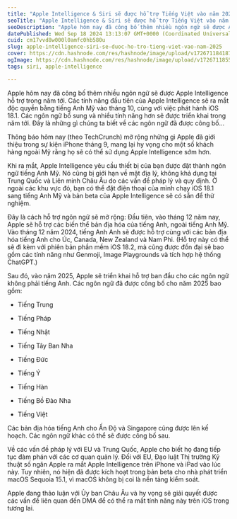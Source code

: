 ```yaml
---
title: "Apple Intelligence & Siri sẽ được hỗ trợ Tiếng Việt vào năm 2025"
seoTitle: "Apple Intelligence & Siri sẽ được hỗ trợ Tiếng Việt vào năm 2025"
seoDescription: "Apple hôm nay đã công bố thêm nhiều ngôn ngữ sẽ được Apple Intelligence hỗ trợ trong năm tới. Các tính năng đầu tiên của Apple Intelligence sẽ ra mắt độc qu"
datePublished: Wed Sep 18 2024 13:13:07 GMT+0000 (Coordinated Universal Time)
cuid: cm17vvd8w000l0amfc0hb580u
slug: apple-intelligence-siri-se-duoc-ho-tro-tieng-viet-vao-nam-2025
cover: https://cdn.hashnode.com/res/hashnode/image/upload/v1726711841874/72cfb6b0-9959-4c64-99a5-6dd63775fac6.png
ogImage: https://cdn.hashnode.com/res/hashnode/image/upload/v1726711855282/5ed652bb-363e-4832-b9c9-3412d98d0c1e.png
tags: siri, apple-intelligence

---
```


Apple hôm nay đã công bố thêm nhiều ngôn ngữ sẽ được Apple Intelligence hỗ trợ trong năm tới. Các tính năng đầu tiên của Apple Intelligence sẽ ra mắt độc quyền bằng tiếng Anh Mỹ vào tháng 10, cùng với việc phát hành iOS 18.1. Các ngôn ngữ bổ sung và nhiều tính năng hơn sẽ được triển khai trong năm tới. Đây là những gì chúng ta biết về các ngôn ngữ đã được công bố…

Thông báo hôm nay (theo TechCrunch) mở rộng những gì Apple đã giới thiệu trong sự kiện iPhone tháng 9, mang lại hy vọng cho một số khách hàng ngoài Mỹ rằng họ sẽ có thể sử dụng Apple Intelligence sớm hơn.

Khi ra mắt, Apple Intelligence yêu cầu thiết bị của bạn được đặt thành ngôn ngữ tiếng Anh Mỹ. Nó cũng bị giới hạn về mặt địa lý, không khả dụng tại Trung Quốc và Liên minh Châu Âu do các vấn đề pháp lý và quy định. Ở ngoài các khu vực đó, bạn có thể đặt điện thoại của mình chạy iOS 18.1 sang tiếng Anh Mỹ và bản beta của Apple Intelligence sẽ có sẵn để thử nghiệm.

Đây là cách hỗ trợ ngôn ngữ sẽ mở rộng: Đầu tiên, vào tháng 12 năm nay, Apple sẽ hỗ trợ các biến thể bản địa hóa của tiếng Anh, ngoài tiếng Anh Mỹ. Vào tháng 12 năm 2024, tiếng Anh Anh sẽ được hỗ trợ cùng với các bản địa hóa tiếng Anh cho Úc, Canada, New Zealand và Nam Phi. (Hỗ trợ này có thể sẽ đi kèm với phiên bản phần mềm iOS 18.2, mà cũng được đồn đại sẽ bao gồm các tính năng như Genmoji, Image Playgrounds và tích hợp hệ thống ChatGPT.)

Sau đó, vào năm 2025, Apple sẽ triển khai hỗ trợ ban đầu cho các ngôn ngữ không phải tiếng Anh. Các ngôn ngữ đã được công bố cho năm 2025 bao gồm:

* Tiếng Trung
    
* Tiếng Pháp
    
* Tiếng Nhật
    
* Tiếng Tây Ban Nha
    
* Tiếng Đức
    
* Tiếng Ý
    
* Tiếng Hàn
    
* Tiếng Bồ Đào Nha
    
* Tiếng Việt
    

Các bản địa hóa tiếng Anh cho Ấn Độ và Singapore cũng được lên kế hoạch. Các ngôn ngữ khác có thể sẽ được công bố sau.

Về các vấn đề pháp lý với EU và Trung Quốc, Apple cho biết họ đang tiếp tục đàm phán với các cơ quan quản lý. Đối với EU, Đạo luật Thị trường Kỹ thuật số ngăn Apple ra mắt Apple Intelligence trên iPhone và iPad vào lúc này. Tuy nhiên, nó hiện đã được kích hoạt trong bản beta cho nhà phát triển macOS Sequoia 15.1, vì macOS không bị coi là nền tảng kiểm soát.

Apple đang thảo luận với Ủy ban Châu Âu và hy vọng sẽ giải quyết được các vấn đề liên quan đến DMA để có thể ra mắt tính năng này trên iOS trong tương lai.